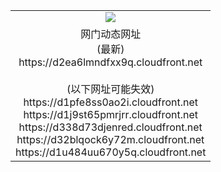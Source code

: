 ﻿<table>
  <tr></tr>
  <tr><td colspan=2 align=center><img src="https://d2ea6lmndfxx9q.cloudfront.net/Up/oGate.jpg" /></td></tr>
  <tr><td colspan=2 align=center>网门动态网址<br/>(最新)
<br>https://d2ea6lmndfxx9q.cloudfront.net
<br/><br/>(以下网址可能失效)
<br>https://d1pfe8ss0ao2i.cloudfront.net
<br>https://d1j9st65pmrjrr.cloudfront.net
<br>https://d338d73djenred.cloudfront.net
<br>https://d32blqock6y72m.cloudfront.net
<br>https://d1u484uu670y5q.cloudfront.net
    </td>
  </tr>
</table>

